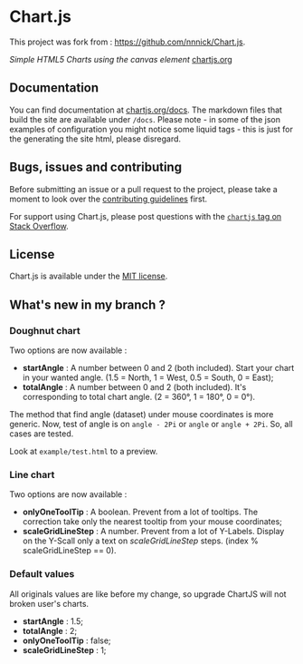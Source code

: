# Chart.js

This project was fork from : https://github.com/nnnick/Chart.js.


*Simple HTML5 Charts using the canvas element* [chartjs.org](http://www.chartjs.org)

## Documentation

You can find documentation at [chartjs.org/docs](http://www.chartjs.org/docs/). The markdown files that build the site are available under `/docs`. Please note - in some of the json examples of configuration you might notice some liquid tags - this is just for the generating the site html, please disregard.

## Bugs, issues and contributing

Before submitting an issue or a pull request to the project, please take a moment to look over the [contributing guidelines](https://github.com/nnnick/Chart.js/blob/master/CONTRIBUTING.md) first.

For support using Chart.js, please post questions with the [`chartjs` tag on Stack Overflow](http://stackoverflow.com/questions/tagged/chartjs).

## License

Chart.js is available under the [MIT license](http://opensource.org/licenses/MIT).

## What's new in my branch ?

### Doughnut chart

Two options are now available :
 - **startAngle** : A number between 0 and 2 (both included). Start your chart in your wanted angle. (1.5 = North, 1 = West, 0.5 = South, 0 = East);
 - **totalAngle** : A number between 0 and 2 (both included). It's corresponding to total chart angle. (2 = 360°, 1 = 180°, 0 = 0°).

The method that find angle (dataset) under mouse coordinates is more generic. Now, test of angle is on `angle - 2Pi` or `angle` or `angle + 2Pi`. So, all cases are tested.

Look at `example/test.html` to a preview. 

### Line chart

Two options are now available :
 - **onlyOneToolTip** : A boolean. Prevent from a lot of tooltips. The correction take only the nearest tooltip from your mouse coordinates;
 - **scaleGridLineStep** : A number. Prevent from a lot of Y-Labels. Display on the Y-Scall only a text on *scaleGridLineStep* steps. (index % scaleGridLineStep == 0).

### Default values
All originals values are like before my change, so upgrade ChartJS will not broken user's charts.
 - **startAngle** : 1.5;
 - **totalAngle** : 2;
 - **onlyOneToolTip** : false;
 - **scaleGridLineStep** : 1;
